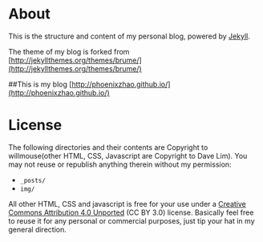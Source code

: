 # About
 
This is the structure and content of my personal blog, powered by [Jekyll][1]. 

The theme of my blog is forked from [http://jekyllthemes.org/themes/brume/](http://jekyllthemes.org/themes/brume/)

##This is my blog 
[http://phoenixzhao.github.io/](http://phoenixzhao.github.io/)

# License

The following directories and their contents are Copyright to willmouse(other HTML, CSS, Javascript are Copyright to Dave Lim). You may not reuse or republish anything therein without my permission:

* `_posts/` 
* `img/`

All other HTML, CSS and javascript is free for your use under a [Creative Commons Attribution 4.0 Unported][2] (CC BY 3.0) license. Basically feel free to reuse it for any personal or commercial purposes, just tip your hat in my general direction. 

[1]:http://github.com/mojombo/jekyll
[2]:http://creativecommons.org/licenses/by/4.0/